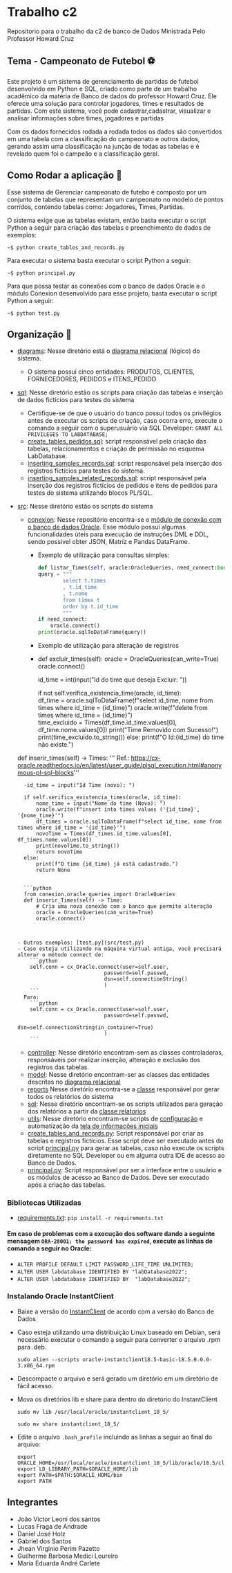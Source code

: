 # Trabalho c2

Repositorio para o trabalho da c2 de banco de Dados Ministrada Pelo Professor Howard Cruz 

## Tema - Campeonato de Futebol :soccer:

Este projeto é um sistema de gerenciamento de partidas de futebol desenvolvido em Python e SQL, criado como parte de um trabalho acadêmico da matéria de Banco de dados do professor Howard Cruz. Ele oferece uma solução  para controlar jogadores, times e resultados de partidas. Com este sistema, você pode cadastrar,cadastrar, visualizar e analisar informações sobre times, jogadores e partidas 

Com os dados fornecidos rodada a rodada todos os dados são convertidos em uma tabela com a classificação do campeonato e outros dados, gerando assim uma classificação na junção de todas as tabelas e é revelado quem foi o campeão e a classificação geral.


## Como Rodar a aplicação :hammer:

Esse sistema de Gerenciar campeonato de futebo é composto por um conjunto de tabelas que representam um campeonato no modelo de pontos corridos, contendo tabelas como: Jogadores, Times, Partidas.

O sistema exige que as tabelas existam, então basta executar o script Python a seguir para criação das tabelas e preenchimento de dados de exemplos:
```shell
~$ python create_tables_and_records.py
```

Para executar o sistema basta executar o script Python a seguir:
```shell
~$ python principal.py
```

Para que possa testar as conexões com o banco de dados Oracle e o módulo Conexion desenvolvido para esse projeto, basta executar o script Python a seguir:
```shell
~$ python test.py
```

## Organização 📁 
- [diagrams](diagrams): Nesse diretório está o [diagrama relacional](diagrams/DIAGRAMA_RELACIONAL_PEDIDOS.pdf) (lógico) do sistema.
    * O sistema possui cinco entidades: PRODUTOS, CLIENTES, FORNECEDORES, PEDIDOS e ITENS_PEDIDO
- [sql](sql): Nesse diretório estão os scripts para criação das tabelas e inserção de dados fictícios para testes do sistema
    * Certifique-se de que o usuário do banco possui todos os privilégios antes de executar os scripts de criação, caso ocorra erro, execute o comando a seguir com o superusuário via SQL Developer: `GRANT ALL PRIVILEGES TO LABDATABASE;`
    * [create_tables_pedidos.sql](sql/create_tables_pedidos.sql): script responsável pela criação das tabelas, relacionamentos e criação de permissão no esquema LabDatabase.
    * [inserting_samples_records.sql](sql/inserting_samples_records.sql): script responsável pela inserção dos registros fictícios para testes do sistema.
    * [inserting_samples_related_records.sql](sql/inserting_samples_related_records.sql): script responsável pela inserção dos registros fictícios de pedidos e itens de pedidos para testes do sistema utilizando blocos PL/SQL.
- [src](src): Nesse diretório estão os scripts do sistema
    * [conexion](src/conexion): Nesse repositório encontra-se o [módulo de conexão com o banco de dados Oracle](src/conexion/oracle_queries.py). Esse módulo possui algumas funcionalidades úteis para execução de instruções DML e DDL, sendo possível obter JSON, Matriz e Pandas DataFrame.
      - Exemplo de utilização para consultas simples:

        ```python
        def listar_Times(self, oracle:OracleQueries, need_connect:bool=False):
        query = """
                select t.times
                , t.id_time
                , t.nome
                from times t
                order by t.id_time
                """
        if need_connect:
            oracle.connect()
        print(oracle.sqlToDataFrame(query))

        ```
      - Exemplo de utilização para alteração de registros
     
      - def excluir_times(self):
        oracle = OracleQueries(can_write=True)
        oracle.connect()

        id_time = int(input("Id do time que deseja Excluir: "))        

        if not self.verifica_existencia_time(oracle, id_time):            
            df_time = oracle.sqlToDataFrame(f"select id_time, nome from times where id_time = {id_time}")
            oracle.write(f"delete from times where id_time = {id_time}")            
            time_excluido = Times(df_time.id_time.values[0], df_time.nome.values[0])
            print("Time Removido com Sucesso!")
            print(time_excluido.to_string())
        else:
            print(f"O Id:{id_time} do time não existe.")

     
    def inserir_times(self) -> Times:
        ''' Ref.: https://cx-oracle.readthedocs.io/en/latest/user_guide/plsql_execution.html#anonymous-pl-sql-blocks'''
        
     
        -id_time = input("Id Time (novo): ")

        if self.verifica_existencia_times(oracle, id_time):
            nome_time = input("Nome do time (Novo): ")
            oracle.write(f"insert into times values ('{id_time}', '{nome_time}'")
            df_times = oracle.sqlToDataFrame(f"select id_time, nome from times where id_time = '{id_time}'")
            novoTime = Times(df_times.id_time.values[0], df_times.nome.values[0])
            print(novoTime.to_string())
            return novoTime
        else:
            print(f"O time {id_time} já está cadastrado.")
            return None
  

        ```python
        from conexion.oracle_queries import OracleQueries
        def inserir_Times(self) -> Time:
            # Cria uma nova conexão com o banco que permite alteração
            oracle = OracleQueries(can_write=True)
            oracle.connect()

           
         
      - Outros exemplos: [test.py](src/test.py)
      - Caso esteja utilizando na máquina virtual antiga, você precisará alterar o método connect de:
          ```python
          self.conn = cx_Oracle.connect(user=self.user,
                                  password=self.passwd,
                                  dsn=self.connectionString()
                                  )
          ```
        Para:
          ```python
          self.conn = cx_Oracle.connect(user=self.user,
                                  password=self.passwd,
                                  dsn=self.connectionString(in_container=True)
                                  )
          ```
    * [controller](src/controller/): Nesse diretório encontram-sem as classes controladoras, responsáveis por realizar inserção, alteração e exclusão dos registros das tabelas.
    * [model](src/model/): Nesse diretório encontram-ser as classes das entidades descritas no [diagrama relacional](diagrams/DIAGRAMA_RELACIONAL_PEDIDOS.pdf)
    * [reports](src/reports/) Nesse diretório encontra-se a [classe](src/reports/relatorios.py) responsável por gerar todos os relatórios do sistema
    * [sql](src/sql/): Nesse diretório encontram-se os scripts utilizados para geração dos relatórios a partir da [classe relatorios](src/reports/relatorios.py)
    * [utils](src/utils/): Nesse diretório encontram-se scripts de [configuração](src/utils/config.py) e automatização da [tela de informações iniciais](src/utils/splash_screen.py)
    * [create_tables_and_records.py](src/create_tables_and_records.py): Script responsável por criar as tabelas e registros fictícios. Esse script deve ser executado antes do script [principal.py](src/principal.py) para gerar as tabelas, caso não execute os scripts diretamente no SQL Developer ou em alguma outra IDE de acesso ao Banco de Dados.
    * [principal.py](src/principal.py): Script responsável por ser a interface entre o usuário e os módulos de acesso ao Banco de Dados. Deve ser executado após a criação das tabelas.

### Bibliotecas Utilizadas
- [requirements.txt](src/requirements.txt): `pip install -r requirements.txt`

#### Em caso de problemas com a execução dos software dando a seguinte mensagem `ORA-28001: the password has expired`, execute as linhas de comando a seguir no Oracle:
- `ALTER PROFILE DEFAULT LIMIT PASSWORD_LIFE_TIME UNLIMITED;`
- `ALTER USER labdatabase IDENTIFIED BY "labDatabase2022";`
- `ALTER USER labdatabase IDENTIFIED BY  "labDatabase2022";`

### Instalando Oracle InstantClient
- Baixe a versão do [InstantClient](https://www.oracle.com/database/technologies/instant-client/linux-x86-64-downloads.html) de acordo com a versão do Banco de Dados
- Caso esteja utilizando uma distribuição Linux baseado em Debian, será necessário executar o comando a seguir para converter o arquivo .rpm para .deb.
  ```shell
  sudo alien --scripts oracle-instantclient18.5-basic-18.5.0.0.0-3.x86_64.rpm
  ```
- Descompacte o arquivo e será gerado um diretório em um diretório de fácil acesso.
- Mova os diretórios lib e share para dentro do diretório do InstantClient
  ```shell
  sudo mv lib /usr/local/oracle/instantclient_18_5/
  ```
  
  ```shell
  sudo mv share instantclient_18_5/
  ```
- Edite o arquivo `.bash_profile` incluindo as linhas a seguir ao final do arquivo:
  ```shell
  export ORACLE_HOME=/usr/local/oracle/instantclient_18_5/lib/oracle/18.5/client64
  export LD_LIBRARY_PATH=$ORACLE_HOME/lib
  export PATH=$PATH:$ORACLE_HOME/bin
  export PATH
  ```


## Integrantes
* João Victor Leoni dos santos
* Lucas Fraga de Andrade
* Daniel José Holz 
* Gabriel dos Santos
* Jhean Virginio Perim Pazetto
* Guilherme Barbosa Medici Loureiro 
* Maria Eduarda André Carlete 
